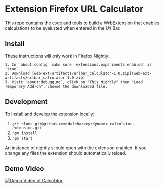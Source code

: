 # Extension Firefox URL Calculator

This repo contains the code and tools to build a WebExtension that
enables calculations to be evaluated when entered in the Url Bar.

## Install

These instructions will only work in Firefox Nightly:

    1. In `about:config` make sure `extensions.experiments.enabled` is `true`.
    2. Download [web-ext-artifacts/urlbar_calculator-1.0.zip](web-ext-artifacts/urlbar_calculator-1.0.zip)
    3. Visit `about:debugging`, click on "This Nightly" then "Load Temporary Add-on", choose the downloaded file.


## Development

To install and develop the extension locally:

  1. `git clone git@github.com:daleharvey/dynamic-calculator-extension.git`
  2. `npm install`
  3. `npm start`

An instance of nightly should open with the extension enabled. If you
change any files the extension should automatically reload.

## Demo Video
[![Demo Video of Calculator](http://i3.ytimg.com/vi/VymUAUKvjAU/maxresdefault.jpg)](https://www.youtube.com/watch?v=VymUAUKvjAU)
